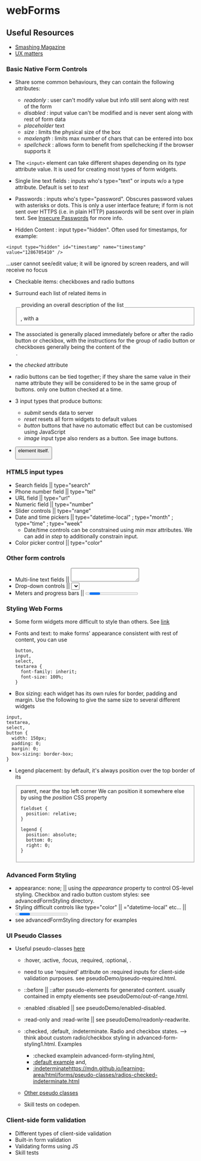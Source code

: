 # webForms

## Useful Resources 

- [Smashing Magazine](https://www.smashingmagazine.com/)
- [UX matters](https://www.uxmatters.com/)

### Basic Native Form Controls 

- Share some common behaviours, they can contain the following attributes:
  - *readonly* : user can't modify value but info still sent along with rest of the form
  - *disabled* : input value can't be modified and is never sent along with rest of form data
  - *placeholder* text
  - *size* : limits the physical size of the box
  - *maxlength* : limits max number of chars that can be entered into box
  - *spellcheck* : allows form  to benefit from spellchecking if the browser supports it

- The ``` <input> ``` element can take different shapes depending on its *type* attribute value.
It is used for creating most types of form widgets. 

- Single line text fields : inputs who's type="text" or inputs w/o a type attribute. Default is set to *text*

- Passwords : inputs who's type="password". Obscures password values with asterisks or dots. This is only a user interface feature; if form is not sent over HTTPS (i.e. in plain HTTP) passwords will be sent over in plain text. See [Insecure Passwords](https://developer.mozilla.org/en-US/docs/Web/Security/Insecure_passwords) for more info. 

- Hidden Content : input type="hidden". Often used for timestamps, for example:

```
<input type="hidden" id="timestamp" name="timestamp" value="1286705410" />
```
...user cannot see/edit value; it will be ignored by screen readers, and will receive no focus

-  Checkable items: checkboxes and radio buttons
  - Surround each list of related items in <fieldset> , with a <legend> providing an overall description of the list
  - The associated <label> is generally placed immediately before or after the radio button or checkbox, with the instructions for the group of radio button or checkboxes generally being the content of the <legend>.
  - the *checked* attribute
  - radio buttons can be tied together; if they share the same value in their name attribute they will be considered to be in the same group of buttons. only one button checked at a time. 
  - 3 input types that produce buttons:
    - *submit* sends data to server
    - *reset* resets all form widgets to default values
    - *button* buttons that have no automatic effect but can be customised using JavaScript
    - *image* input type also renders as a button. See image buttons. 

- <button> element itself.

### HTML5 input types
- Search fields || type="search"
- Phone number field || type="tel"
- URL field || type="url"
- Numeric field || type="number"
- Slider controls || type="range"
- Date and time pickers || type="datetime-local" ; type="month" ; type="time" ; type="week"
  - Date/time controls can be constrained using *min* *max* attributes. We can add in *step* to additionally constrain input.   
- Color picker control || type="color" 

### Other form controls
- Multi-line text fields || <textarea></textarea>
- Drop-down controls || <select> & <option>
- Meters and progress bars || <progress>

### Styling Web Forms
- Some form widgets more difficult to style than others. See [link](https://developer.mozilla.org/en-US/docs/Learn/Forms/Styling_web_forms#styling_simple_form_widgets)

- Fonts and text: to make forms' appearance consistent with rest of content, you can use 
  ```
  button,
  input,
  select,
  textarea {
    font-family: inherit;
    font-size: 100%;
  }
  ```

- Box sizing: each widget has its own rules for border, padding and margin. Use the following to give the same size to several different widgets
```
input,
textarea,
select,
button {
  width: 150px;
  padding: 0;
  margin: 0;
  box-sizing: border-box;
}
```

- Legend placement: by default, it's always position over the top border of its <fieldset> parent, near the top left corner
  We can position it somewhere else by using the *position* CSS property

  ```
  fieldset {
    position: relative;
  }

  legend {
    position: absolute;
    bottom: 0;
    right: 0;
  }
  ```

### Advanced Form Styling 

- appearance: none; || using the *appearance* property to control OS-level styling. Checkbox and radio button custom styles: see advancedFormStyling directory. 
- Styling difficult controls like type="color" || ="datetime-local" etc... || <progress>, <meter>, <select>, <input> ...any dropdown menu...
- see advancedFormStyling directory for examples

### UI Pseudo Classes

- Useful pseudo-classes [here](https://developer.mozilla.org/en-US/docs/Learn/Forms/UI_pseudo-classes#what_pseudo-classes_do_we_have_available)
  - :hover, :active, :focus, :required, :optional, .
  - need to use 'required' <html> attribute on :required inputs for client-side validation purposes. see pseudoDemo/pseudo-required.html.
  - ::before || ::after pseudo-elements for generated content. usually contained in empty <span> elements see pseudoDemo/out-of-range.html.
  - :enabled :disabled || see pseudoDemo/enabled-disabled. 
  - :read-only and :read-write || see pseudoDemo/readonly-readwrite.
  - :checked, :default, :indeterminate. Radio and checkbox states. --> think about custom radio/checkbox styling in advanced-form-styling1.html. 
    Examples 
    - :checked examplein advanced-form-styling.html,
    - [:default example](https://mdn.github.io/learning-area/html/forms/pseudo-classes/radios-checked-default.html) and,
    - [:indeterminate]()https://mdn.github.io/learning-area/html/forms/pseudo-classes/radios-checked-indeterminate.html

  - [Other pseudo classes](https://developer.mozilla.org/en-US/docs/Learn/Forms/UI_pseudo-classes#more_pseudo-classes)
  - Skill tests on codepen.

### Client-side form validation

- Different types of client-side validation 
- Built-in form validation
- Validating forms using JS
- Skill tests 